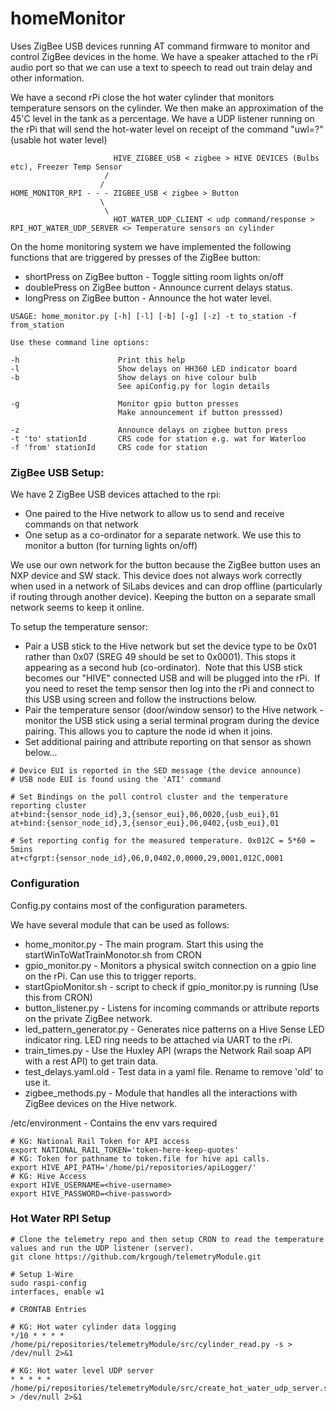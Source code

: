 # homeMonitor

Uses ZigBee USB devices running AT command firmware to monitor and control ZigBee devices in the home. We have a speaker attached to the rPi audio port so that we can use a text to speech to read out train delay and other information.

We have a second rPi close the hot water cylinder that monitors temperature sensors on the cylinder. We then make an approximation of the 45'C level in the tank as a percentage. We have a UDP listener running on the rPi that will send the hot-water level on receipt of the command "uwl=?" (usable hot water level)

```
                       HIVE_ZIGBEE_USB < zigbee > HIVE DEVICES (Bulbs etc), Freezer Temp Sensor
                     /
                    /
HOME_MONITOR_RPI - - - ZIGBEE_USB < zigbee > Button
                    \
                     \
                       HOT_WATER_UDP_CLIENT < udp command/response > RPI_HOT_WATER_UDP_SERVER <> Temperature sensors on cylinder
```

On the home monitoring system we have implemented the following functions that are triggered by presses of the ZigBee button:

*   shortPress on ZigBee button - Toggle sitting room lights on/off
*   doublePress on ZigBee button - Announce current delays status.
*   longPress on ZigBee button - Announce the hot water level.

```
USAGE: home_monitor.py [-h] [-l] [-b] [-g] [-z] -t to_station -f from_station

Use these command line options:

-h                      Print this help
-l                      Show delays on HH360 LED indicator board
-b                      Show delays on hive colour bulb
                        See apiConfig.py for login details

-g                      Monitor gpio button presses
                        Make announcement if button presssed)

-z                      Announce delays on zigbee button press
-t 'to' stationId       CRS code for station e.g. wat for Waterloo
-f 'from' stationId     CRS code for station
```

### ZigBee USB Setup:

We have 2 ZigBee USB devices attached to the rpi:

*   One paired to the Hive network to allow us to send and receive commands on that network
*   One setup as a co-ordinator for a separate network. We use this to monitor a button (for turning lights on/off)

We use our own network for the button because the ZigBee button uses an NXP device and SW stack. This device does not always work correctly when used in a network of SiLabs devices and can drop offline (particularly if routing through another device). Keeping the button on a separate small network seems to keep it online.

To setup the temperature sensor:

*   Pair a USB stick to the Hive network but set the device type to be 0x01 rather than 0x07 (SREG 49 should be set to 0x0001). This stops it appearing as a second hub (co-ordinator).  Note that this USB stick becomes our "HIVE" connected USB and will be plugged into the rPi.  If you need to reset the temp sensor then log into the rPi and connect to this USB using screen and follow the instructions below.
*   Pair the temperature sensor (door/window sensor) to the Hive network - monitor the USB stick using a serial terminal program during the device pairing. This allows you to capture the node id when it joins.
*   Set additional pairing and attribute reporting on that sensor as shown below...

```
# Device EUI is reported in the SED message (the device announce)
# USB node EUI is found using the 'ATI' command

# Set Bindings on the poll control cluster and the temperature reporting cluster
at+bind:{sensor_node_id},3,{sensor_eui},06,0020,{usb_eui},01
at+bind:{sensor_node_id},3,{sensor_eui},06,0402,{usb_eui},01

# Set reporting config for the measured temperature. 0x012C = 5*60 = 5mins
at+cfgrpt:{sensor_node_id},06,0,0402,0,0000,29,0001,012C,0001
```

### Configuration

Config.py contains most of the configuration parameters.

We have several module that can be used as follows:

*   home\_monitor.py - The main program. Start this using the startWinToWatTrainMonotor.sh from CRON
*   gpio\_monitor.py - Monitors a physical switch connection on a gpio line on the rPi. Can use this to trigger reports.
*   startGpioMonitor.sh - script to check if gpio\_monitor.py is running (Use this from CRON)
*   button\_listener.py - Listens for incoming commands or attribute reports on the private ZigBee network.
*   led\_pattern\_generator.py - Generates nice patterns on a Hive Sense LED indicator ring. LED ring needs to be attached via UART to the rPi.
*   train\_times.py - Use the Huxley API (wraps the Network Rail soap API with a rest API) to get train data.
*   test\_delays.yaml.old - Test data in a yaml file. Rename to remove 'old' to use it.
*   zigbee\_methods.py - Module that handles all the interactions with ZigBee devices on the Hive network.

/etc/environment - Contains the env vars required

```
# KG: National Rail Token for API access
export NATIONAL_RAIL_TOKEN='token-here-keep-quotes'
# KG: Token for pathname to token.file for hive api calls.
export HIVE_API_PATH='/home/pi/repositories/apiLogger/'
# KG: Hive Access
export HIVE_USERNAME=<hive-username>
export HIVE_PASSWORD=<hive-password>
```

### Hot Water RPI Setup

```
# Clone the telemetry repo and then setup CRON to read the temperature values and run the UDP listener (server).
git clone https://github.com/krgough/telemetryModule.git

# Setup 1-Wire
sudo raspi-config
interfaces, enable w1

# CRONTAB Entries

# KG: Hot water cylinder data logging
*/10 * * * * /home/pi/repositories/telemetryModule/src/cylinder_read.py -s > /dev/null 2>&1

# KG: Hot water level UDP server
* * * * * /home/pi/repositories/telemetryModule/src/create_hot_water_udp_server.sh > /dev/null 2>&1
```
